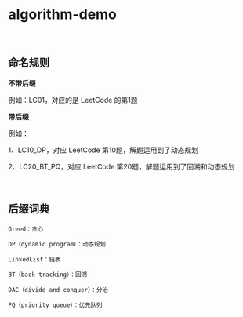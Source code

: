 # algorithm-demo

<br>

## 命名规则
**不带后缀**

例如：LC01，对应的是 LeetCode 的第1题

**带后缀**

例如：

1、LC10_DP，对应 LeetCode 第10题，解题运用到了动态规划

2、LC20_BT_PQ，对应 LeetCode 第20题，解题运用到了回溯和动态规划

<br>

## 后缀词典

```
Greed：贪心

DP（dynamic program）：动态规划

LinkedList：链表

BT（back tracking）：回溯

DAC（divide and conquer）：分治

PQ（priority queue）：优先队列
```